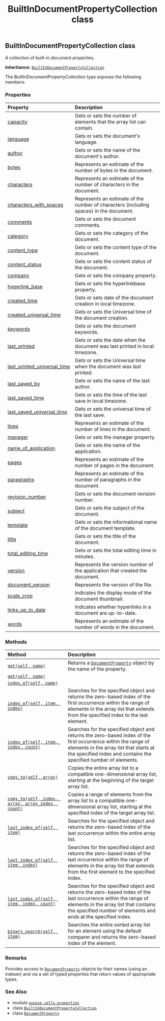 ﻿---
title: BuiltInDocumentPropertyCollection class
second_title: Aspose.Cells for Python via .NET API References
description: 
type: docs
weight: 10
url: /aspose.cells.properties/builtindocumentpropertycollection/
is_root: false
---

## BuiltInDocumentPropertyCollection class

A collection of built-in document properties.



**Inheritance:** [`BuiltInDocumentPropertyCollection`](/cells/python-net/aspose.cells.properties/builtindocumentpropertycollection)



The BuiltInDocumentPropertyCollection type exposes the following members:

### Properties
| Property | Description |
| :- | :- |
| [capacity](/cells/python-net/aspose.cells.properties/builtindocumentpropertycollection/capacity) | Gets or sets the number of elements that the array list can contain. |
| [language](/cells/python-net/aspose.cells.properties/builtindocumentpropertycollection/language) | Gets or sets the document's language. |
| [author](/cells/python-net/aspose.cells.properties/builtindocumentpropertycollection/author) | Gets or sets the name of the document's author. |
| [bytes](/cells/python-net/aspose.cells.properties/builtindocumentpropertycollection/bytes) | Represents an estimate of the number of bytes in the document. |
| [characters](/cells/python-net/aspose.cells.properties/builtindocumentpropertycollection/characters) | Represents an estimate of the number of characters in the document. |
| [characters_with_spaces](/cells/python-net/aspose.cells.properties/builtindocumentpropertycollection/characters_with_spaces) | Represents an estimate of the number of characters (including spaces) in the document. |
| [comments](/cells/python-net/aspose.cells.properties/builtindocumentpropertycollection/comments) | Gets or sets the document comments. |
| [category](/cells/python-net/aspose.cells.properties/builtindocumentpropertycollection/category) | Gets or sets the category of the document. |
| [content_type](/cells/python-net/aspose.cells.properties/builtindocumentpropertycollection/content_type) | Gets or sets the content type of the document. |
| [content_status](/cells/python-net/aspose.cells.properties/builtindocumentpropertycollection/content_status) | Gets or sets the content status of the document. |
| [company](/cells/python-net/aspose.cells.properties/builtindocumentpropertycollection/company) | Gets or sets the company property. |
| [hyperlink_base](/cells/python-net/aspose.cells.properties/builtindocumentpropertycollection/hyperlink_base) | Gets or sets the hyperlinkbase property. |
| [created_time](/cells/python-net/aspose.cells.properties/builtindocumentpropertycollection/created_time) | Gets or sets date of the document creation in local timezone. |
| [created_universal_time](/cells/python-net/aspose.cells.properties/builtindocumentpropertycollection/created_universal_time) | Gets or sets the Universal time of the document creation. |
| [keywords](/cells/python-net/aspose.cells.properties/builtindocumentpropertycollection/keywords) | Gets or sets the document keywords. |
| [last_printed](/cells/python-net/aspose.cells.properties/builtindocumentpropertycollection/last_printed) | Gets or sets the date when the document was last printed in local timezone. |
| [last_printed_universal_time](/cells/python-net/aspose.cells.properties/builtindocumentpropertycollection/last_printed_universal_time) | Gets or sets the Universal time when the document was last printed. |
| [last_saved_by](/cells/python-net/aspose.cells.properties/builtindocumentpropertycollection/last_saved_by) | Gets or sets the name of the last author. |
| [last_saved_time](/cells/python-net/aspose.cells.properties/builtindocumentpropertycollection/last_saved_time) | Gets or sets the time of the last save in local timezone. |
| [last_saved_universal_time](/cells/python-net/aspose.cells.properties/builtindocumentpropertycollection/last_saved_universal_time) | Gets or sets the universal time of the last save. |
| [lines](/cells/python-net/aspose.cells.properties/builtindocumentpropertycollection/lines) | Represents an estimate of the number of lines in the document. |
| [manager](/cells/python-net/aspose.cells.properties/builtindocumentpropertycollection/manager) | Gets or sets the manager property. |
| [name_of_application](/cells/python-net/aspose.cells.properties/builtindocumentpropertycollection/name_of_application) | Gets or sets the name of the application. |
| [pages](/cells/python-net/aspose.cells.properties/builtindocumentpropertycollection/pages) | Represents an estimate of the number of pages in the document. |
| [paragraphs](/cells/python-net/aspose.cells.properties/builtindocumentpropertycollection/paragraphs) | Represents an estimate of the number of paragraphs in the document. |
| [revision_number](/cells/python-net/aspose.cells.properties/builtindocumentpropertycollection/revision_number) | Gets or sets the document revision number. |
| [subject](/cells/python-net/aspose.cells.properties/builtindocumentpropertycollection/subject) | Gets or sets the subject of the document. |
| [template](/cells/python-net/aspose.cells.properties/builtindocumentpropertycollection/template) | Gets or sets the informational name of the document template. |
| [title](/cells/python-net/aspose.cells.properties/builtindocumentpropertycollection/title) | Gets or sets the title of the document. |
| [total_editing_time](/cells/python-net/aspose.cells.properties/builtindocumentpropertycollection/total_editing_time) | Gets or sets the total editing time in minutes. |
| [version](/cells/python-net/aspose.cells.properties/builtindocumentpropertycollection/version) | Represents the version number of the application that created the document. |
| [document_version](/cells/python-net/aspose.cells.properties/builtindocumentpropertycollection/document_version) | Represents the version of the file. |
| [scale_crop](/cells/python-net/aspose.cells.properties/builtindocumentpropertycollection/scale_crop) | Indicates the display mode of the document thumbnail. |
| [links_up_to_date](/cells/python-net/aspose.cells.properties/builtindocumentpropertycollection/links_up_to_date) | Indicates whether hyperlinks in a document are up-to-date. |
| [words](/cells/python-net/aspose.cells.properties/builtindocumentpropertycollection/words) | Represents an estimate of the number of words in the document. |


### Methods
| Method | Description |
| :- | :- |
| [`get(self, name)`](/cells/python-net/aspose.cells.properties/builtindocumentpropertycollection/get/#int) | Returns a [`DocumentProperty`](/cells/python-net/aspose.cells.properties/documentproperty) object by the name of the property. |
| [`get(self, name)`](/cells/python-net/aspose.cells.properties/builtindocumentpropertycollection/get/#system.string) |  |
| [`index_of(self, name)`](/cells/python-net/aspose.cells.properties/builtindocumentpropertycollection/index_of/#system.string) |  |
| [`index_of(self, item, index)`](/cells/python-net/aspose.cells.properties/builtindocumentpropertycollection/index_of/#aspose.cells.properties.documentproperty-int) | Searches for the specified object and returns the zero-based index of the first occurrence within the range of elements in the array list that extends from the specified index to the last element. |
| [`index_of(self, item, index, count)`](/cells/python-net/aspose.cells.properties/builtindocumentpropertycollection/index_of/#aspose.cells.properties.documentproperty-int-int) | Searches for the specified object and returns the zero-based index of the first occurrence within the range of elements in the array list that starts at the specified index and contains the specified number of elements. |
| [`copy_to(self, array)`](/cells/python-net/aspose.cells.properties/builtindocumentpropertycollection/copy_to/#list) | Copies the entire array list to a compatible one-dimensional array list, starting at the beginning of the target array list. |
| [`copy_to(self, index, array, array_index, count)`](/cells/python-net/aspose.cells.properties/builtindocumentpropertycollection/copy_to/#int-list-int-int) | Copies a range of elements from the array list to a compatible one-dimensional array list, starting at the specified index of the target array list. |
| [`last_index_of(self, item)`](/cells/python-net/aspose.cells.properties/builtindocumentpropertycollection/last_index_of/#aspose.cells.properties.documentproperty) | Searches for the specified object and returns the zero-based index of the last occurrence within the entire array list. |
| [`last_index_of(self, item, index)`](/cells/python-net/aspose.cells.properties/builtindocumentpropertycollection/last_index_of/#aspose.cells.properties.documentproperty-int) | Searches for the specified object and returns the zero-based index of the last occurrence within the range of elements in the array list that extends from the first element to the specified index. |
| [`last_index_of(self, item, index, count)`](/cells/python-net/aspose.cells.properties/builtindocumentpropertycollection/last_index_of/#aspose.cells.properties.documentproperty-int-int) | Searches for the specified object and returns the zero-based index of the last occurrence within the range of elements in the array list that contains the specified number of elements and ends at the specified index. |
| [`binary_search(self, item)`](/cells/python-net/aspose.cells.properties/builtindocumentpropertycollection/binary_search/#aspose.cells.properties.documentproperty) | Searches the entire sorted array list for an element using the default comparer and returns the zero-based index of the element. |



### Remarks 


Provides access to [`DocumentProperty`](/cells/python-net/aspose.cells.properties/documentproperty) objects by their names (using an indexer) and
via a set of typed properties that return values of appropriate types.

### See Also
* module [`aspose.cells.properties`](..)
* class [`BuiltInDocumentPropertyCollection`](/cells/python-net/aspose.cells.properties/builtindocumentpropertycollection)
* class [`DocumentProperty`](/cells/python-net/aspose.cells.properties/documentproperty)
